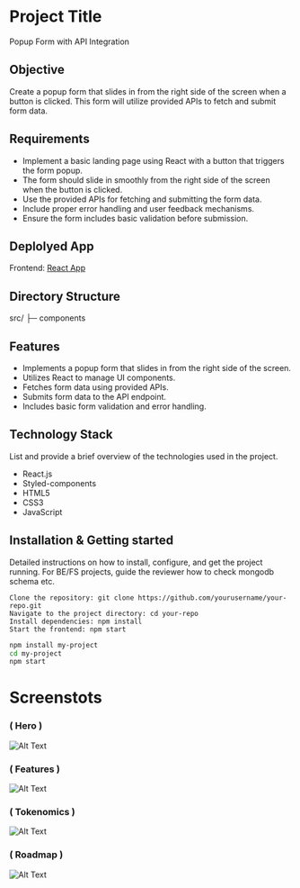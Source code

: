 # Project Title
Popup Form with API Integration

## Objective
Create a popup form that slides in from the right side of the screen when a button is clicked. This form will utilize provided APIs to fetch and submit form data.

## Requirements
- Implement a basic landing page using React with a button that triggers the form popup.
- The form should slide in smoothly from the right side of the screen when the button is clicked.
- Use the provided APIs for fetching and submitting the form data.
- Include proper error handling and user feedback mechanisms.
- Ensure the form includes basic validation before submission.

## Deplolyed App
Frontend: [React App](https://quest-labs-liart.vercel.app/)

## Directory Structure
src/
├─ components


## Features
- Implements a popup form that slides in from the right side of the screen.
- Utilizes React to manage UI components.
- Fetches form data using provided APIs.
- Submits form data to the API endpoint.
- Includes basic form validation and error handling.

## Technology Stack
List and provide a brief overview of the technologies used in the project.

- React.js
- Styled-components
- HTML5
- CSS3
- JavaScript


## Installation & Getting started
Detailed instructions on how to install, configure, and get the project running. For BE/FS projects, guide the reviewer how to check mongodb schema etc.
```
Clone the repository: git clone https://github.com/yourusername/your-repo.git
Navigate to the project directory: cd your-repo
Install dependencies: npm install
Start the frontend: npm start
```

```bash
npm install my-project
cd my-project
npm start

```

# Screenstots

###  ( Hero )

![Alt Text](https://github.com/mohdaamil120/mohd_aamil_frontend_developer/assets/123925807/56f998f6-81ed-4c64-bc50-08df78622f80)

###  ( Features )

![Alt Text](https://github.com/mohdaamil120/mohd_aamil_frontend_developer/assets/123925807/3431cd71-72cb-4f8e-9d63-31a5a8f1ee62)

###  ( Tokenomics )


![Alt Text](https://github.com/mohdaamil120/mohd_aamil_frontend_developer/assets/123925807/5aebedc6-cc6f-4fff-a49f-b598b92d9454)



### ( Roadmap ) 

![Alt Text](https://github.com/mohdaamil120/mohd_aamil_frontend_developer/assets/123925807/b1207b17-f2e2-4160-b0da-04177ca5427d)
